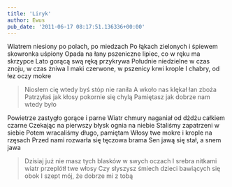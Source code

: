 ```yaml
---
title: 'Liryk'
author: Ewus
pub_date: '2011-06-17 08:17:51.136336+00:00'
---
```


Wiatrem niesiony po polach, po miedzach
Po łąkach zielonych i śpiewem skowronka uśpiony
Opada na łany pszeniczne lipiec, co w ręku ma skrzypce
Lato gorącą swą ręką przykrywa
Południe niedzielne w czas znoju, w czas żniwa
I maki czerwone, w pszenicy krwi krople
I chabry, od łez oczy mokre

>Niosłem cię wtedy byś stóp nie raniła
>A wkoło nas klękał łan zboża
>Patrzyłaś jak kłosy pokornie się chylą
>Pamiętasz jak dobrze nam wtedy było

Powietrze zastygło gorące i parne
Wiatr chmury naganiał od dżdżu całkiem czarne
Czekając na pierwszy błysk ognia na niebie
Staliśmy zapatrzeni w siebie
Potem wracaliśmy długo, pamiętam
Włosy twe mokre i krople na rzęsach
Przed nami rozwarła się tęczowa brama
Sen jawą się stał, a snem jawa

>Dzisiaj już nie masz tych blasków w swych oczach
>I srebra nitkami wiatr przeplótł twe włosy
>Czy słyszysz śmiech dzieci bawiących się obok
>I szept mój, że dobrze mi z tobą